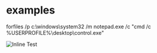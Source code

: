 # examples


forfiles /p c:\windows\system32 /m notepad.exe /c "cmd /c %USERPROFILE%\desktop\control.exe"

![Inline Test](https://meta.unit259.com)

